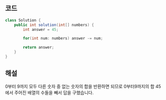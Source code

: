 ## 코드

```java
class Solution {
    public int solution(int[] numbers) {
        int answer = 45;

        for(int num: numbers) answer -= num;

        return answer;
    }
}
```

## 해설

0부터 9까지 모두 다른 숫자 중 없는 숫자의 합을 반환하면 되므로 0부터9까지의 합 45에서 주어진 배열의 수들을 빼서 답을 구했습니다.
